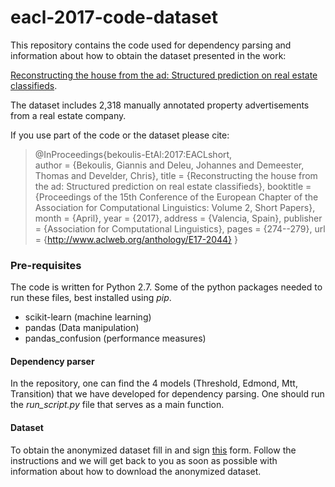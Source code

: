 # eacl-2017-code-dataset

This repository contains the code used for dependency parsing and information about how to obtain the dataset presented in the work:

[Reconstructing the house from the ad: Structured prediction on real estate classifieds](http://users.ugent.be/~ibekouli/papers/eacl2017/bekoulis-eacl2017.pdf).

The dataset includes 2,318 manually annotated property advertisements from a real estate company.

If you use part of the code or the dataset please cite:
  
> @InProceedings{bekoulis-EtAl:2017:EACLshort,  
> author    = {Bekoulis, Giannis  and  Deleu, Johannes  and  Demeester, Thomas  and  Develder, Chris},
> title     = {Reconstructing the house from the ad: Structured prediction on real estate classifieds},
> booktitle = {Proceedings of the 15th Conference of the European Chapter of the Association for Computational Linguistics: Volume 2, Short Papers},
> month     = {April},
> year      = {2017},
> address   = {Valencia, Spain},
> publisher = {Association for Computational Linguistics},
> pages     = {274--279},
> url       = {http://www.aclweb.org/anthology/E17-2044}
> }


### Pre-requisites ###

The code is written for Python 2.7. Some of the python packages needed to run these files, best installed using *pip*.

* scikit-learn (machine learning)
* pandas (Data manipulation)
* pandas_confusion (performance measures)

#### Dependency parser ####

In the repository, one can find the 4 models (Threshold, Edmond, Mtt, Transition) that we have developed for dependency parsing. One should run the *run_script.py* file that serves as a main function.

#### Dataset ####

To obtain the anonymized dataset fill in and sign [this](https://github.com/bekou/ad_data/raw/master/agreement/data-agreement.pdf) form. Follow the instructions and we will get back to you as soon as possible with information about how to download the anonymized dataset. 
